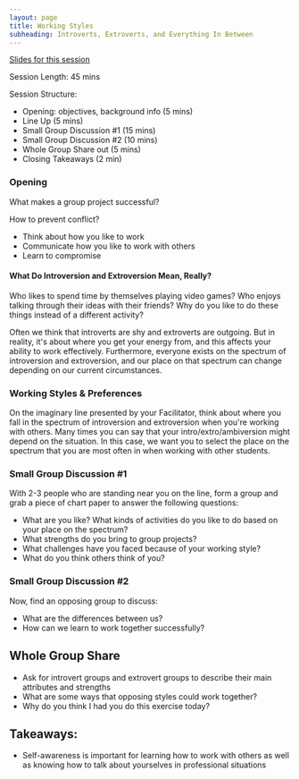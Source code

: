 ```yaml
---
layout: page
title: Working Styles
subheading: Introverts, Extroverts, and Everything In Between
---
```


[Slides for this session](https://docs.google.com/presentation/d/1giT1GOX08G2Rifb9akXc8xhq_HTp1lNm86MSqbAJOpI/edit?usp=sharing)

Session Length: 45 mins

Session Structure:
* Opening: objectives, background info (5 mins)
* Line Up (5 mins)
* Small Group Discussion #1 (15 mins)
* Small Group Discussion #2 (10 mins)
* Whole Group Share out (5 mins)
* Closing Takeaways (2 min)

### Opening
What makes a group project successful?

How to prevent conflict?
* Think about how you like to work
* Communicate how you like to work with others
* Learn to compromise

#### What Do Introversion and Extroversion Mean, Really?
Who likes to spend time by themselves playing video games? Who enjoys talking through their ideas with their friends? Why do you like to do these things instead of a different activity?

Often we think that introverts are shy and extroverts are outgoing. But in reality, it's about where you get your energy from, and this affects your ability to work effectively. Furthermore, everyone exists on the spectrum of introversion and extroversion, and our place on that spectrum can change depending on our current circumstances.

### Working Styles & Preferences
On the imaginary line presented by your Facilitator, think about where you fall in the spectrum of introversion and extroversion when you're working with others. Many times you can say that your intro/extro/ambiversion might depend on the situation. In this case, we want you to select the place on the spectrum that you are most often in when working with other students.

### Small Group Discussion #1
With 2-3 people who are standing near you on the line, form a group and grab a piece of chart paper to answer the following questions:

* What are you like? What kinds of activities do you like to do based on your place on the spectrum?
* What strengths do you bring to group projects?
* What challenges have you faced because of your working style?
* What do you think others think of you?

### Small Group Discussion #2
Now, find an opposing group to discuss:

* What are the differences between us?
* How can we learn to work together successfully?

## Whole Group Share

* Ask for introvert groups and extrovert groups to describe their main attributes and strengths
* What are some ways that opposing styles could work together?
* Why do you think I had you do this exercise today?

## Takeaways:
* Self-awareness is important for learning how to work with others as well as knowing how to talk about yourselves in professional situations
